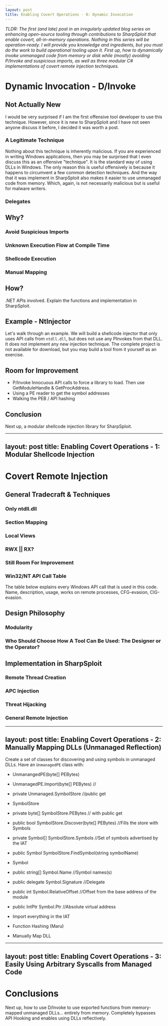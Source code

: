 ```yaml
---
layout: post
title: Enabling Covert Operations - 0: Dynamic Invocation
---
```


*TLDR: The first (and late) post in an irregularly updated blog series on enhancing open-source tooling through contributions to SharpSploit that enable covert, all-in-memory operations. Nothing in this series will be operation-ready. I will provide you knowledge and ingredients, but you must do the work to build operational tooling upon it. First up, how to dynamically invoke unmanaged code from memory or disk while (mostly) avoiding P/Invoke and suspicious imports, as well as three modular C# implementations of covert remote injection techniques.*

# Dynamic Invocation - D/Invoke

## Not Actually New

I would be very surprised if I am the first offensive tool developer to use this technique. However, since it is new to SharpSploit and I have not seen anyone discuss it before, I decided it was worth a post.

### A Legitimate Technique

Nothing about this technique is inherently malicious. If you are experienced in writing Windows applications, then you may be surprised that I even discuss this as an offensive "technique". It is the standard way of using DLLs in Windows. The only reason this is useful offensively is because it happens to circumvent a few common detection techniques. And the way that it was implement in SharpSploit also makes it easier to use unmanaged code from memory. Which, again, is not necessarily malicious but is useful for malware writers.

### Delegates

## Why?

### Avoid Suspicious Imports

### Unknown Execution Flow at Compile Time

### Shellcode Execution

### Manual Mapping

## How?

.NET APIs involved. Explain the functions and implementation in SharpSploit.

## Example - NtInjector

Let's walk through an example. We will build a shellcode injector that only uses API calls from `ntdll.dll`, but does not use any PInvokes from that DLL. It does not implement any new injection technique. The complete project is not available for download, but you may build a tool from it yourself as an exercise.

## Room for Improvement

* P/Invoke Innocuous API calls to force a library to load. Then use GetModuleHandle & GetProcAddress.
* Using a PE reader to get the symbol addresses
* Walking the PEB / API hashing

## Conclusion

Next up, a modular shellcode injection library for SharpSploit.

---
layout: post
title: Enabling Covert Operations - 1: Modular Shellcode Injection
---

# Covert Remote Injection

## General Tradecraft & Techniques

### Only ntdll.dll

### Section Mapping

### Local Views

### RWX || RX?

### Still Room For Improvement

### Win32/NT API Call Table

The table below explains every Windows API call that is used in this code. Name, description, usage, works on remote processes, CFG-evasion, CIG-evasion. 

## Design Philosophy

### Modularity

### Who Should Choose How A Tool Can Be Used: The Designer or the Operator?

## Implementation in SharpSploit

### Remote Thread Creation

### APC Injection

### Threat Hijacking

### General Remote Injection

---
layout: post
title: Enabling Covert Operations - 2: Manually Mapping DLLs (Unmanaged Reflection)
---
Create a set of classes for discovering and using symbols in unmanaged DLLs. Have an `UnmanagedPE` class with:

* UnmanangedPE(byte[] PEBytes)
* UnmanagedPE.Import(byte[] PEBytes) //
* private Unmanaged.SymbolStore //public get

* SymbolStore
* private byte[] SymbolStore.PEBytes // with public get
* public bool SymbolStore.Discover(byte[] PEBytes) //Fills the store with Symbols
* private Symbol[] SymbolStore.Symbols //Set of symbols advertised by the IAT
* public Symbol SymbolStore.FindSymbol(string symbolName)

* Symbol
* public string[] Symbol.Name //Symbol names(s)
* public delegate Symbol.Signature //Delegate
* public int Symbol.RelativeOffset //Offset from the base address of the module
* public IntPtr Symbol.Ptr //Absolute virtual address

* Import everything in the IAT
* Function Hashing (Maru)
* Manually Map DLL

---
layout: post
title: Enabling Covert Operations - 3: Easily Using Arbitrary Syscalls from Managed Code
---

# Conclusions

Next up, how to use D/Invoke to use exported functions from memory-mapped unmanaged DLLs... entirely from memory. Completely bypasses API Hooking and enables using DLLs reflectively.
